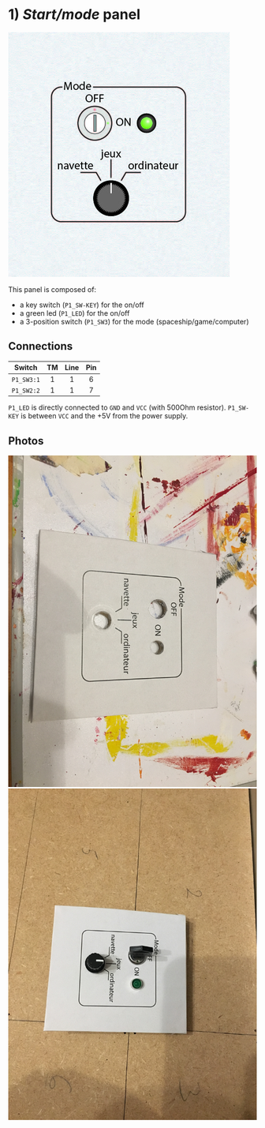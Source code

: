 # 1) *Start/mode* panel

![panel](design-1.jpg)

This panel is composed of:
- a key switch (`P1_SW-KEY`) for the on/off
- a green led (`P1_LED`) for the on/off
- a 3-position switch (`P1_SW3`) for the mode (spaceship/game/computer)

## Connections

| Switch     | TM | Line | Pin |
|:----------:|:--:|:----:|:---:|
| `P1_SW3:1` | 1  |  1   | 6   |
| `P1_SW2:2` | 1  |  1   | 7   |

`P1_LED` is directly connected to `GND` and `VCC` (with 500Ohm resistor).
`P1_SW-KEY` is between `VCC` and the +5V from the power supply. 

## Photos
![start-mode](../../photos/panels/1-start/IMG_1902.JPG)
![start-mode](../../photos/panels/1-start/IMG_1904.JPG)